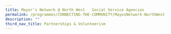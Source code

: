 ```yaml
---
title: Mayor’s Network @ North West   Social Service Agencies
permalink: /programmes/CONNECTING-THE-COMMUNITY/MayosNetwork-NorthWest-SocialServiceAgencies
description: ""
third_nav_title: Partnerships & Volunteerism
---
```




